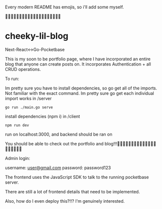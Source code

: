 Every modern README has emojis, so i'll add some myself.

🐐🥇🥳🎊🐐🥇🥳🎊🐐🥇🥳🎊🐐🥇🥳🎊🐐🥇🥳🎊

# cheeky-lil-blog
Next-React&lt;->Go-Pocketbase

This is my soon to be portfolio page, where I have incorporated an entire blog that anyone can create posts on. It incorporates Authentication + all CRUD operations.

To run:

Im pretty sure you have to install dependencies, so go get all of the imports. Not familiar with the exact command. Im pretty sure go get each individual import works
in /server
```
go run ./main.go serve
```

install dependencies (npm i)
in /client
```
npm run dev
```
run on localhost:3000, and backend should be ran on

You should be able to check out the portfolio and blog!!!🐐🥇🥳🎊🐐🥇🥳🎊🐐🥇🥳🎊🐐🥇🥳🎊🐐🥇🥳🎊

Admin login:

username: user@gmail.com
password: password123

The frontend uses the JavaScript SDK to talk to the running pocketbase server.

There are still a lot of frontend details that need to be implemented.

Also, how do I even deploy this?!!? I'm genuinely interested.


